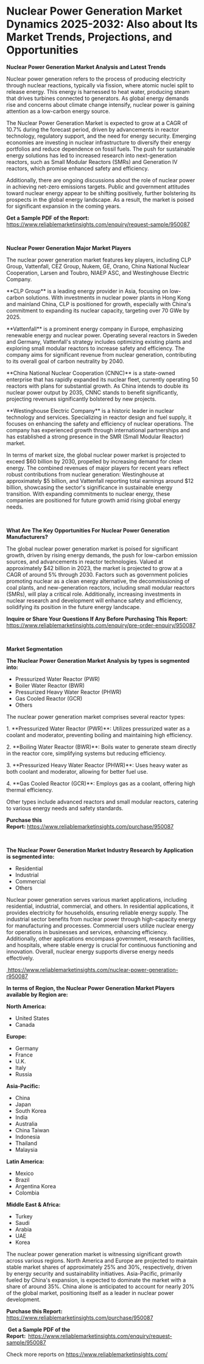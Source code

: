 <p><h1>Nuclear Power Generation Market Dynamics 2025-2032: Also about Its Market Trends, Projections, and Opportunities</h1></p><p><strong>Nuclear Power Generation Market Analysis and Latest Trends</strong></p>
<p><p>Nuclear power generation refers to the process of producing electricity through nuclear reactions, typically via fission, where atomic nuclei split to release energy. This energy is harnessed to heat water, producing steam that drives turbines connected to generators. As global energy demands rise and concerns about climate change intensify, nuclear power is gaining attention as a low-carbon energy source.</p><p>The Nuclear Power Generation Market is expected to grow at a CAGR of 10.7% during the forecast period, driven by advancements in reactor technology, regulatory support, and the need for energy security. Emerging economies are investing in nuclear infrastructure to diversify their energy portfolios and reduce dependence on fossil fuels. The push for sustainable energy solutions has led to increased research into next-generation reactors, such as Small Modular Reactors (SMRs) and Generation IV reactors, which promise enhanced safety and efficiency. </p><p>Additionally, there are ongoing discussions about the role of nuclear power in achieving net-zero emissions targets. Public and government attitudes toward nuclear energy appear to be shifting positively, further bolstering its prospects in the global energy landscape. As a result, the market is poised for significant expansion in the coming years.</p></p>
<p><strong>Get a Sample PDF of the Report:&nbsp;</strong> <a href="https://www.reliablemarketinsights.com/enquiry/request-sample/950087?utm_campaign=3024&utm_medium=2&utm_source=Github&utm_content=ia&utm_term=06032025&utm_id=nuclear-power-generation">https://www.reliablemarketinsights.com/enquiry/request-sample/950087</a></p>
<p>&nbsp;</p>
<p><strong>Nuclear Power Generation Major Market Players</strong></p>
<p><p>The nuclear power generation market features key players, including CLP Group, Vattenfall, CEZ Group, Nukem, GE, Orano, China National Nuclear Cooperation, Larsen and Toubro, NIAEP ASC, and Westinghouse Electric Company. </p><p>**CLP Group** is a leading energy provider in Asia, focusing on low-carbon solutions. With investments in nuclear power plants in Hong Kong and mainland China, CLP is positioned for growth, especially with China's commitment to expanding its nuclear capacity, targeting over 70 GWe by 2025.</p><p>**Vattenfall** is a prominent energy company in Europe, emphasizing renewable energy and nuclear power. Operating several reactors in Sweden and Germany, Vattenfall's strategy includes optimizing existing plants and exploring small modular reactors to increase safety and efficiency. The company aims for significant revenue from nuclear generation, contributing to its overall goal of carbon neutrality by 2040.</p><p>**China National Nuclear Cooperation (CNNC)** is a state-owned enterprise that has rapidly expanded its nuclear fleet, currently operating 50 reactors with plans for substantial growth. As China intends to double its nuclear power output by 2035, CNNC stands to benefit significantly, projecting revenues significantly bolstered by new projects.</p><p>**Westinghouse Electric Company** is a historic leader in nuclear technology and services. Specializing in reactor design and fuel supply, it focuses on enhancing the safety and efficiency of nuclear operations. The company has experienced growth through international partnerships and has established a strong presence in the SMR (Small Modular Reactor) market.</p><p>In terms of market size, the global nuclear power market is projected to exceed $60 billion by 2030, propelled by increasing demand for clean energy. The combined revenues of major players for recent years reflect robust contributions from nuclear generation: Westinghouse at approximately $5 billion, and Vattenfall reporting total earnings around $12 billion, showcasing the sector's significance in sustainable energy transition. With expanding commitments to nuclear energy, these companies are positioned for future growth amid rising global energy needs.</p></p>
<p>&nbsp;</p>
<p><strong>What Are The Key Opportunities For Nuclear Power Generation Manufacturers?</strong></p>
<p><p>The global nuclear power generation market is poised for significant growth, driven by rising energy demands, the push for low-carbon emission sources, and advancements in reactor technologies. Valued at approximately $42 billion in 2023, the market is projected to grow at a CAGR of around 5% through 2030. Factors such as government policies promoting nuclear as a clean energy alternative, the decommissioning of coal plants, and new-generation reactors, including small modular reactors (SMRs), will play a critical role. Additionally, increasing investments in nuclear research and development will enhance safety and efficiency, solidifying its position in the future energy landscape.</p></p>
<p><strong>Inquire or Share Your Questions If Any Before Purchasing This Report:</strong> <a href="https://www.reliablemarketinsights.com/enquiry/pre-order-enquiry/950087?utm_campaign=3024&utm_medium=2&utm_source=Github&utm_content=ia&utm_term=06032025&utm_id=nuclear-power-generation">https://www.reliablemarketinsights.com/enquiry/pre-order-enquiry/950087</a></p>
<p>&nbsp;</p>
<p><strong>Market Segmentation</strong></p>
<p><strong>The Nuclear Power Generation Market Analysis by types is segmented into:</strong></p>
<p><ul><li>Pressurized Water Reactor (PWR)</li><li>Boiler Water Reactor (BWR)</li><li>Pressurized Heavy Water Reactor (PHWR)</li><li>Gas Cooled Reactor (GCR)</li><li>Others</li></ul></p>
<p><p>The nuclear power generation market comprises several reactor types: </p><p>1. **Pressurized Water Reactor (PWR)**: Utilizes pressurized water as a coolant and moderator, preventing boiling and maintaining high efficiency.</p><p>2. **Boiling Water Reactor (BWR)**: Boils water to generate steam directly in the reactor core, simplifying systems but reducing efficiency.</p><p>3. **Pressurized Heavy Water Reactor (PHWR)**: Uses heavy water as both coolant and moderator, allowing for better fuel use.</p><p>4. **Gas Cooled Reactor (GCR)**: Employs gas as a coolant, offering high thermal efficiency.</p><p>Other types include advanced reactors and small modular reactors, catering to various energy needs and safety standards.</p></p>
<p><strong>Purchase this Report:&nbsp;</strong><a href="https://www.reliablemarketinsights.com/purchase/950087?utm_campaign=3024&utm_medium=2&utm_source=Github&utm_content=ia&utm_term=06032025&utm_id=nuclear-power-generation">https://www.reliablemarketinsights.com/purchase/950087</a></p>
<p>&nbsp;</p>
<p><strong>The Nuclear Power Generation Market Industry Research by Application is segmented into:</strong></p>
<p><ul><li>Residential</li><li>Industrial</li><li>Commercial</li><li>Others</li></ul></p>
<p><p>Nuclear power generation serves various market applications, including residential, industrial, commercial, and others. In residential applications, it provides electricity for households, ensuring reliable energy supply. The industrial sector benefits from nuclear power through high-capacity energy for manufacturing and processes. Commercial users utilize nuclear energy for operations in businesses and services, enhancing efficiency. Additionally, other applications encompass government, research facilities, and hospitals, where stable energy is crucial for continuous functioning and innovation. Overall, nuclear energy supports diverse energy needs effectively.</p></p>
<p><a href="https://www.reliablemarketinsights.com/nuclear-power-generation-r950087?utm_campaign=3024&utm_medium=2&utm_source=Github&utm_content=ia&utm_term=06032025&utm_id=nuclear-power-generation">&nbsp;https://www.reliablemarketinsights.com/nuclear-power-generation-r950087</a></p>
<p><strong>In terms of Region, the Nuclear Power Generation Market Players available by Region are:</strong></p>
<p>
    <p> <strong> North America: </strong>
        <ul>
            <li>United States</li>
            <li>Canada</li>
        </ul>
        </p> 
    <p> <strong> Europe: </strong>
        <ul>
            <li>Germany</li>
            <li>France</li>
            <li>U.K.</li>
            <li>Italy</li>
            <li>Russia</li>
        </ul>
        </p> 
    <p> <strong> Asia-Pacific: </strong>
        <ul>
            <li>China</li>
            <li>Japan</li>
            <li>South Korea</li>
            <li>India</li>
            <li>Australia</li>
            <li>China Taiwan</li>
            <li>Indonesia</li>
            <li>Thailand</li>
            <li>Malaysia</li>
        </ul>
        </p> 
    <p> <strong> Latin America: </strong>
        <ul>
            <li>Mexico</li>
            <li>Brazil</li>
            <li>Argentina Korea</li>
            <li>Colombia</li>
        </ul>
        </p> 
    <p> <strong> Middle East & Africa: </strong>
        <ul>
            <li>Turkey</li>
            <li>Saudi</li>
            <li>Arabia</li>
            <li>UAE</li>
            <li>Korea</li>
        </ul>
    </p>
    </p>
<p><p>The nuclear power generation market is witnessing significant growth across various regions. North America and Europe are projected to maintain stable market shares of approximately 25% and 30%, respectively, driven by energy security and sustainability initiatives. Asia-Pacific, primarily fueled by China's expansion, is expected to dominate the market with a share of around 35%. China alone is anticipated to account for nearly 20% of the global market, positioning itself as a leader in nuclear power development.</p></p>
<p><strong>Purchase this Report: </strong><a href="https://www.reliablemarketinsights.com/purchase/950087?utm_campaign=3024&utm_medium=2&utm_source=Github&utm_content=ia&utm_term=06032025&utm_id=nuclear-power-generation">https://www.reliablemarketinsights.com/purchase/950087</a></p>
<p>&nbsp;<strong>Get a Sample PDF of the Report:&nbsp;&nbsp;</strong><a href="https://www.reliablemarketinsights.com/enquiry/request-sample/950087?utm_campaign=3024&utm_medium=2&utm_source=Github&utm_content=ia&utm_term=06032025&utm_id=nuclear-power-generation">https://www.reliablemarketinsights.com/enquiry/request-sample/950087</a></p>
<p><strong></strong></p>
<p>Check more reports on <a href="https://www.reliablemarketinsights.com/?utm_campaign=3024&utm_medium=2&utm_source=Github&utm_content=ia&utm_term=06032025&utm_id=nuclear-power-generation">https://www.reliablemarketinsights.com/</a></p>